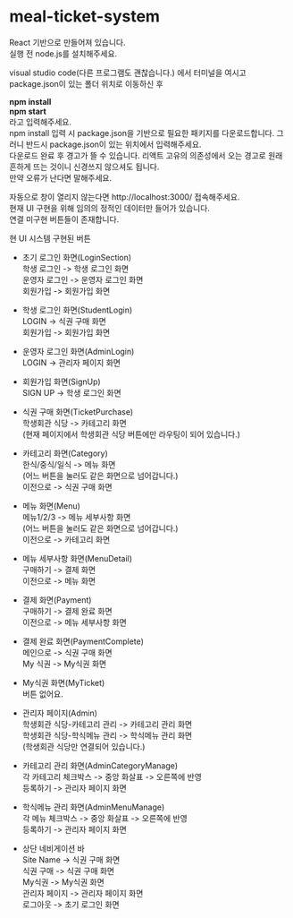 # meal-ticket-system

React 기반으로 만들어져 있습니다.</br>
실행 전 node.js를 설치해주세요.

visual studio code(다른 프로그램도 괜찮습니다.) 에서 터미널을 여시고 package.json이 있는 폴더 위치로 이동하신 후</br>

<b>
npm install</br>
npm start</br>
</b>
라고 입력해주세요.</br>
npm install 입력 시 package.json을 기반으로 필요한 패키지를 다운로드합니다. 그러니 반드시 package.json이 있는 위치에서 입력해주세요.</br>
다운로드 완료 후 경고가 뜰 수 있습니다. 리액트 고유의 의존성에서 오는 경고로 원래 흔하게 뜨는 것이니 신경쓰지 않으셔도 됩니다.</br>
만약 오류가 난다면 말해주세요.</br>

자동으로 창이 열리지 않는다면 http://localhost:3000/ 접속해주세요.</br>
현재 UI 구현을 위해 임의의 정적인 데이터만 들어가 있습니다.</br>
연결 미구현 버튼들이 존재합니다.

현 UI 시스템 구현된 버튼

- 초기 로그인 화면(LoginSection)</br>
학생 로그인 -> 학생 로그인 화면</br>
운영자 로그인 -> 운영자 로그인 화면</br>
회원가입 -> 회원가입 화면

- 학생 로그인 화면(StudentLogin)</br>
LOGIN -> 식권 구매 화면</br>
회원가입 -> 회원가입 화면

- 운영자 로그인 화면(AdminLogin)</br>
LOGIN -> 관리자 페이지 화면

- 회원가입 화면(SignUp)</br>
SIGN UP -> 학생 로그인 화면

- 식권 구매 화면(TicketPurchase)</br>
학생회관 식당 -> 카테고리 화면</br>
(현재 페이지에서 학생회관 식당 버튼에만 라우팅이 되어 있습니다.)

- 카테고리 화면(Category)</br>
한식/중식/일식 -> 메뉴 화면</br>
(어느 버튼을 눌러도 같은 화면으로 넘어갑니다.)</br>
이전으로 -> 식권 구매 화면

- 메뉴 화면(Menu)</br>
메뉴1/2/3 -> 메뉴 세부사항 화면</br>
(어느 버튼을 눌러도 같은 화면으로 넘어갑니다.)</br>
이전으로 -> 카테고리 화면

- 메뉴 세부사항 화면(MenuDetail)</br>
구매하기 -> 결제 화면</br>
이전으로 -> 메뉴 화면

- 결제 화면(Payment)</br>
구매하기 -> 결제 완료 화면</br>
이전으로 -> 메뉴 세부사항 화면

- 결제 완료 화면(PaymentComplete)</br>
메인으로 -> 식권 구매 화면</br>
My 식권 -> My식권 화면

- My식권 화면(MyTicket)</br>
버튼 없어요.

- 관리자 페이지(Admin)</br>
학생회관 식당-카테고리 관리 -> 카테고리 관리 화면</br>
학생회관 식당-학식메뉴 관리 -> 학식메뉴 관리 화면</br>
(학생회관 식당만 연결되어 있습니다.)

- 카테고리 관리 화면(AdminCategoryManage)</br>
각 카테고리 체크박스 -> 중앙 화살표 -> 오른쪽에 반영</br>
등록하기 -> 관리자 페이지 화면

- 학식메뉴 관리 화면(AdminMenuManage)</br>
각 메뉴 체크박스 -> 중앙 화살표 -> 오른쪽에 반영</br>
등록하기 -> 관리자 페이지 화면

- 상단 네비게이션 바</br>
Site Name -> 식권 구매 화면</br>
식권 구매 -> 식권 구매 화면</br>
My식권 -> My식권 화면</br>
관리자 페이지 -> 관리자 페이지 화면</br>
로그아웃 -> 초기 로그인 화면
